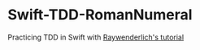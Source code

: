 # Swift-TDD-RomanNumeral

Practicing TDD in Swift with [Raywenderlich's tutorial](https://www.raywenderlich.com/5522-test-driven-development-tutorial-for-ios-getting-started)
